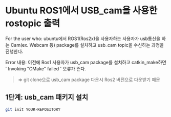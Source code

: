 # Ubuntu ROS1에서 USB_cam을 사용한 rostopic 출력

For the user who:  ubuntu에서 ROS1(Ros2x)을 사용자하는 사용자가 usb통신을 하는 Cam(ex. Webcam 등) package를 설치하고 usb_cam topic을 수신하는 과정을 진행한다.

Error 내용: 이전에 Ros1 사용자가 usb_cam package를 설치하고 catkin_make하면 ' Invoking "CMake" failed ' 오류가 뜬다.  
> => git clone으로 usb_cam package 다운시 Ros2 버전으로 다운받기 때문

## 1단계: usb_cam 패키지 설치



```bash
git init YOUR-REPOSITORY
```

